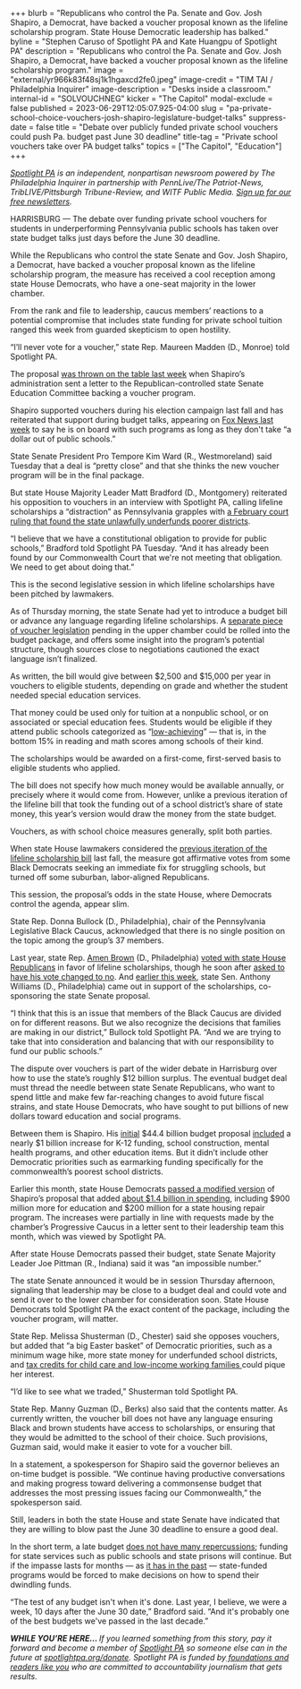 +++
blurb = "Republicans who control the Pa. Senate and Gov. Josh Shapiro, a Democrat, have backed a voucher proposal known as the lifeline scholarship program. State House Democratic leadership has balked."
byline = "Stephen Caruso of Spotlight PA and Kate Huangpu of Spotlight PA"
description = "Republicans who control the Pa. Senate and Gov. Josh Shapiro, a Democrat, have backed a voucher proposal known as the lifeline scholarship program."
image = "external/yr966k83f48sj1k1hgaxcd2fe0.jpeg"
image-credit = "TIM TAI / Philadelphia Inquirer"
image-description = "Desks inside a classroom."
internal-id = "SOLVOUCHNEG"
kicker = "The Capitol"
modal-exclude = false
published = 2023-06-29T12:05:07.925-04:00
slug = "pa-private-school-choice-vouchers-josh-shapiro-legislature-budget-talks"
suppress-date = false
title = "Debate over publicly funded private school vouchers could push Pa. budget past June 30 deadline"
title-tag = "Private school vouchers take over PA budget talks"
topics = ["The Capitol", "Education"]
+++

<a href="https://www.spotlightpa.org/"><em>Spotlight PA</em></a><em> is an independent, nonpartisan newsroom powered by The Philadelphia Inquirer in partnership with PennLive/The Patriot-News, TribLIVE/Pittsburgh Tribune-Review, and WITF Public Media. </em><a href="https://www.spotlightpa.org/newsletters"><em>Sign up for our free newsletters</em></a><em>.</em>

HARRISBURG — The debate over funding private school vouchers for students in underperforming Pennsylvania public schools has taken over state budget talks just days before the June 30 deadline.

While the Republicans who control the state Senate and Gov. Josh Shapiro, a Democrat, have backed a voucher proposal known as the lifeline scholarship program, the measure has received a cool reception among state House Democrats, who have a one-seat majority in the lower chamber.

From the rank and file to leadership, caucus members’ reactions to a potential compromise that includes state funding for private school tuition ranged this week from guarded skepticism to open hostility.

“I’ll never vote for a voucher,” state Rep. Maureen Madden (D., Monroe) told Spotlight PA.

<script src="https://www.spotlightpa.org/embed.js" async></script><div data-spl-embed-version="1" data-spl-src="https://www.spotlightpa.org/embeds/newsletter/"></div>

The proposal <a href="https://www.spotlightpa.org/news/2023/06/pa-private-school-voucher-legislature-josh-shapiro-jeff-yass/">was thrown on the table last week</a> when Shapiro’s administration sent a letter to the Republican-controlled state Senate Education Committee backing a voucher program.

Shapiro supported vouchers during his election campaign last fall and has reiterated that support during budget talks, appearing on <a href="https://www.foxnews.com/video/6329975337112">Fox News last week</a> to say he is on board with such programs as long as they don&#39;t take “a dollar out of public schools.”

State Senate President Pro Tempore Kim Ward (R., Westmoreland) said Tuesday that a deal is “pretty close” and that she thinks the new voucher program will be in the final package.

But state House Majority Leader Matt Bradford (D., Montgomery) reiterated his opposition to vouchers in an interview with Spotlight PA, calling lifeline scholarships a “distraction” as Pennsylvania grapples with <a href="https://www.spotlightpa.org/news/2023/02/pa-public-school-funding-lawsuit-state-budget-billions/">a February court ruling that found the state unlawfully underfunds poorer districts</a>.

“I believe that we have a constitutional obligation to provide for public schools,” Bradford told Spotlight PA Tuesday. “And it has already been found by our Commonwealth Court that we&#39;re not meeting that obligation. We need to get about doing that.”

This is the second legislative session in which lifeline scholarships have been pitched by lawmakers.

As of Thursday morning, the state Senate had yet to introduce a budget bill or advance any language regarding lifeline scholarships. A <a href="https://www.legis.state.pa.us/cfdocs/billinfo/bill_history.cfm?syear=2023&amp;sind=0&amp;body=S&amp;type=B&amp;bn=795">separate piece of voucher legislation</a> pending in the upper chamber could be rolled into the budget package, and offers some insight into the program’s potential structure, though sources close to negotiations cautioned the exact language isn’t finalized.

As written, the bill would give between $2,500 and $15,000 per year in vouchers to eligible students, depending on grade and whether the student needed special education services.

That money could be used only for tuition at a nonpublic school, or on associated or special education fees. Students would be eligible if they attend public schools categorized as “<a href="https://casetext.com/statute/pennsylvania-statutes/statutes-unconsolidated/title-24-ps-education/chapter-1-public-school-code-of-1949/article-xx-b-educational-tax-credits/section-20-2002-b-definitions">low-achieving</a>” — that is, in the bottom 15% in reading and math scores among schools of their kind.

The scholarships would be awarded on a first-come, first-served basis to eligible students who applied.

The bill does not specify how much money would be available annually, or precisely where it would come from. However, unlike a previous iteration of the lifeline bill that took the funding out of a school district’s share of state money, this year’s version would draw the money from the state budget.

Vouchers, as with school choice measures generally, split both parties.

When state House lawmakers considered the <a href="https://www.legis.state.pa.us/CFDOCS/Legis/RC/Public/rc_view_action2.cfm?sess_yr=2021&amp;sess_ind=0&amp;rc_body=H&amp;rc_nbr=865">previous iteration of the lifeline scholarship bill</a> last fall, the measure got affirmative votes from some Black Democrats seeking an immediate fix for struggling schools, but turned off some suburban, labor-aligned Republicans.

This session, the proposal’s odds in the state House, where Democrats control the agenda, appear slim.

State Rep. Donna Bullock (D., Philadelphia), chair of the Pennsylvania Legislative Black Caucus, acknowledged that there is no single position on the topic among the group’s 37 members.

Last year, state Rep. <a href="https://www.phillytrib.com/news/local_news/mayorsrace/amen-brown-says-he-can-lead-city-despite-youth-early-campaign-missteps/article_a9f4a6e1-55ab-583a-9291-aa02b4952be6.html">Amen Brown</a> (D., Philadelphia) <a href="https://www.legis.state.pa.us/CFDOCS/Legis/RC/Public/rc_view_action2.cfm?sess_yr=2021&amp;sess_ind=0&amp;rc_body=H&amp;rc_nbr=865">voted with state House Republicans</a> in favor of lifeline scholarships, though he soon after <a href="https://www.legis.state.pa.us/WU01/LI/HJ/2022/0/20220427.pdf">asked to have his vote changed to no</a>. And <a href="https://broadandliberty.com/2023/06/27/sen-williams-says-lifeline-scholarships-promote-fairness-by-rescuing-kids-trapped-in-underperforming-schools/">earlier this week</a>, state Sen. Anthony Williams (D., Philadelphia) came out in support of the scholarships, co-sponsoring the state Senate proposal.

“I think that this is an issue that members of the Black Caucus are divided on for different reasons. But we also recognize the decisions that families are making in our district,” Bullock told Spotlight PA. “And we are trying to take that into consideration and balancing that with our responsibility to fund our public schools.”

The dispute over vouchers is part of the wider debate in Harrisburg over how to use the state’s roughly $12 billion surplus. The eventual budget<strong> </strong>deal must thread the needle between state Senate Republicans, who want to spend little and make few far-reaching changes to avoid future fiscal strains, and state House Democrats, who have sought to put billions of new dollars toward education and social programs.

Between them is Shapiro. His <a href="https://www.spotlightpa.org/news/2023/03/governor-shapiro-budget-education-spending-conservative/">initial</a> $44.4 billion budget proposal <a href="https://www.houseappropriations.com/Topic/BudgetYears/746#TOC_16">included</a> a nearly $1 billion increase for K-12 funding, school construction, mental health programs, and other education items. But it didn’t include other Democratic priorities such as earmarking funding specifically for the commonwealth’s poorest school districts.

Earlier this month, state House Democrats <a href="https://www.spotlightpa.org/news/2023/06/pa-education-spending-legislature-budget-josh-shapiro/">passed a modified version</a> of Shapiro’s proposal that added <a href="https://www.inquirer.com/politics/pennsylvania/pa-house-democrats-advance-budget-proposal-general-assembly-20230605.html">about $1.4 billion in spending</a>, including $900 million more for education and $200 million for a state housing repair program. The increases were partially in line with requests made by the chamber’s Progressive Caucus in a letter sent to their leadership team this month, which was viewed by Spotlight PA.

After state House Democrats passed their budget, state Senate Majority Leader Joe Pittman (R., Indiana) said it was “an impossible number.”

The state Senate announced it would be in session Thursday afternoon, signaling that leadership may be close to a budget deal and could vote and send it over to the lower chamber for consideration soon. State House Democrats told Spotlight PA the exact content of the package, including the voucher program, will matter.

State Rep. Melissa Shusterman (D., Chester) said she opposes vouchers, but added that “a big Easter basket” of Democratic priorities, such as a minimum wage hike, more state money for underfunded school districts, and <a href="https://www.spotlightpa.org/news/2023/06/pa-child-care-earned-income-tax-credit-legislature-budget-shapiro/">tax credits for child care and low-income working families </a>could pique her interest.

“I’d like to see what we traded,” Shusterman told Spotlight PA.

<script src="https://www.spotlightpa.org/embed.js" async></script><div data-spl-embed-version="1" data-spl-src="https://www.spotlightpa.org/embeds/donate/"></div>

State Rep. Manny Guzman (D., Berks) also said that the contents matter. As currently written, the voucher bill does not have any language ensuring Black and brown students have access to scholarships, or ensuring that they would be admitted to the school of their choice. Such provisions, Guzman said, would make it easier to vote for a voucher bill.

In a statement, a spokesperson for Shapiro said the governor believes an on-time budget is possible. “We continue having productive conversations and making progress toward delivering a commonsense budget that addresses the most pressing issues facing our Commonwealth,” the spokesperson said.

Still, leaders in both the state House and state Senate have indicated that they are willing to blow past the June 30 deadline to ensure a good deal.

In the short term, a late budget <a href="https://www.spotlightpa.org/news/2022/07/pennsylvania-state-budget-explainer-late/">does not have many repercussions</a>; funding for state services such as public schools and state prisons will continue. But if the impasse lasts for months — as <a href="https://www.goerie.com/story/news/politics/2016/03/24/gov-wolf-relents-pennsylvania-budget/25083583007/">it has in the past</a> — state-funded programs would be forced to make decisions on how to spend their dwindling funds. <strong></strong>

“The test of any budget isn&#39;t when it&#39;s done. Last year, I believe, we were a week, 10 days after the June 30 date,” Bradford said. “And it&#39;s probably one of the best budgets we&#39;ve passed in the last decade.”

<strong><em>WHILE YOU’RE HERE… </em></strong><em>If you learned something from this story, pay it forward and become a member of </em><a href="https://www.spotlightpa.org/"><em>Spotlight PA</em></a><em> so someone else can in the future at </em><a href="https://www.spotlightpa.org/donate/"><em>spotlightpa.org/donate</em></a><em>. Spotlight PA is funded by</em><a href="https://www.spotlightpa.org/support"><em> foundations and readers like you</em></a><em> who are committed to accountability journalism that gets results.</em>

